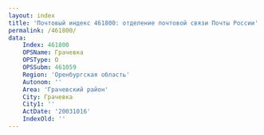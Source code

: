 ```yaml
---
layout: index
title: 'Почтовый индекс 461800: отделение почтовой связи Почты России'
permalink: /461800/
data:
    Index: 461800
    OPSName: Грачевка
    OPSType: О
    OPSSubm: 461059
    Region: 'Оренбургская область'
    Autonom: ''
    Area: 'Грачевский район'
    City: Грачевка
    City1: ''
    ActDate: '20031016'
    IndexOld: ''
---
```

